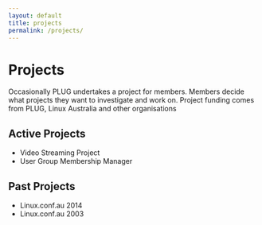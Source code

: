 ```yaml
---
layout: default
title: projects
permalink: /projects/
---
```


# Projects

Occasionally PLUG undertakes a project for members. Members decide what projects they want to investigate and work on. Project funding comes from PLUG, Linux Australia and other organisations

## Active Projects

* Video Streaming Project
* User Group Membership Manager

## Past Projects

* Linux.conf.au 2014
* Linux.conf.au 2003